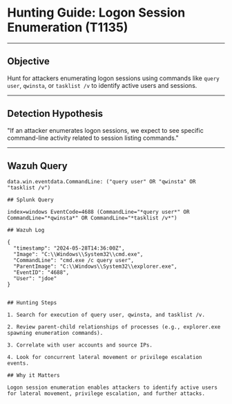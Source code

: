 # Hunting Guide: Logon Session Enumeration (T1135)

---

## Objective

Hunt for attackers enumerating logon sessions using commands like `query user`, `qwinsta`, or `tasklist /v` to identify active users and sessions.

---

## Detection Hypothesis

"If an attacker enumerates logon sessions, we expect to see specific command-line activity related to session listing commands."

---

## Wazuh Query

```kql
data.win.eventdata.CommandLine: ("query user" OR "qwinsta" OR "tasklist /v")

## Splunk Query

index=windows EventCode=4688 (CommandLine="*query user*" OR CommandLine="*qwinsta*" OR CommandLine="*tasklist /v*")

## Wazuh Log

{
  "timestamp": "2024-05-28T14:36:00Z",
  "Image": "C:\\Windows\\System32\\cmd.exe",
  "CommandLine": "cmd.exe /c query user",
  "ParentImage": "C:\\Windows\\System32\\explorer.exe",
  "EventID": "4688",
  "User": "jdoe"
}


## Hunting Steps

1. Search for execution of query user, qwinsta, and tasklist /v.

2. Review parent-child relationships of processes (e.g., explorer.exe spawning enumeration commands).

3. Correlate with user accounts and source IPs.

4. Look for concurrent lateral movement or privilege escalation events.

## Why it Matters

Logon session enumeration enables attackers to identify active users for lateral movement, privilege escalation, and further attacks.